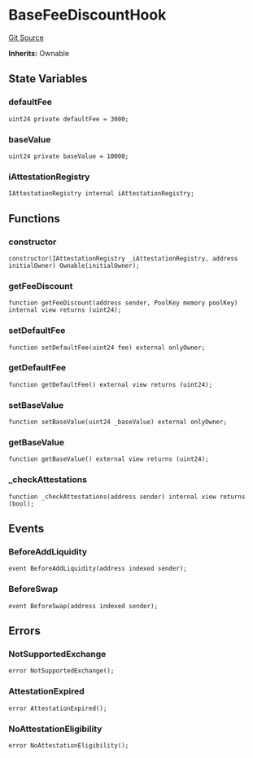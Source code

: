 # BaseFeeDiscountHook
[Git Source](https://github.com/WuEcho/pancake-transaction-oracle-hooks/blob/feca97195ce7999ef87419eab15c366c609ecf4a/src/BaseFeeDiscountHook.sol)

**Inherits:**
Ownable


## State Variables
### defaultFee

```solidity
uint24 private defaultFee = 3000;
```


### baseValue

```solidity
uint24 private baseValue = 10000;
```


### iAttestationRegistry

```solidity
IAttestationRegistry internal iAttestationRegistry;
```


## Functions
### constructor


```solidity
constructor(IAttestationRegistry _iAttestationRegistry, address initialOwner) Ownable(initialOwner);
```

### getFeeDiscount


```solidity
function getFeeDiscount(address sender, PoolKey memory poolKey) internal view returns (uint24);
```

### setDefaultFee


```solidity
function setDefaultFee(uint24 fee) external onlyOwner;
```

### getDefaultFee


```solidity
function getDefaultFee() external view returns (uint24);
```

### setBaseValue


```solidity
function setBaseValue(uint24 _baseValue) external onlyOwner;
```

### getBaseValue


```solidity
function getBaseValue() external view returns (uint24);
```

### _checkAttestations


```solidity
function _checkAttestations(address sender) internal view returns (bool);
```

## Events
### BeforeAddLiquidity

```solidity
event BeforeAddLiquidity(address indexed sender);
```

### BeforeSwap

```solidity
event BeforeSwap(address indexed sender);
```

## Errors
### NotSupportedExchange

```solidity
error NotSupportedExchange();
```

### AttestationExpired

```solidity
error AttestationExpired();
```

### NoAttestationEligibility

```solidity
error NoAttestationEligibility();
```

